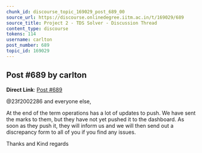 ```yaml
---
chunk_id: discourse_topic_169029_post_689_00
source_url: https://discourse.onlinedegree.iitm.ac.in/t/169029/689
source_title: Project 2 - TDS Solver - Discussion Thread
content_type: discourse
tokens: 114
username: carlton
post_number: 689
topic_id: 169029
---
```


## Post #689 by carlton

**Direct Link**: [Post #689](https://discourse.onlinedegree.iitm.ac.in/t/169029/689)

@23f2002286 and everyone else,

At the end of the term operations has a lot of updates to push. We have sent the marks to them, but they have not yet pushed it to the dashboard. As soon as they push it, they will inform us and we will then send out a discrepancy form to all of you if you find any issues.

Thanks and Kind regards
